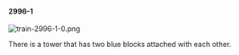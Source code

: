 #### 2996-1
![train-2996-1-0.png](https://github.com/lil-lab/nlvr/raw/master/nlvr/train/images/43/train-2996-1-0.png "train-2996-1-0.png")

There is a tower that has two blue blocks attached with each other.